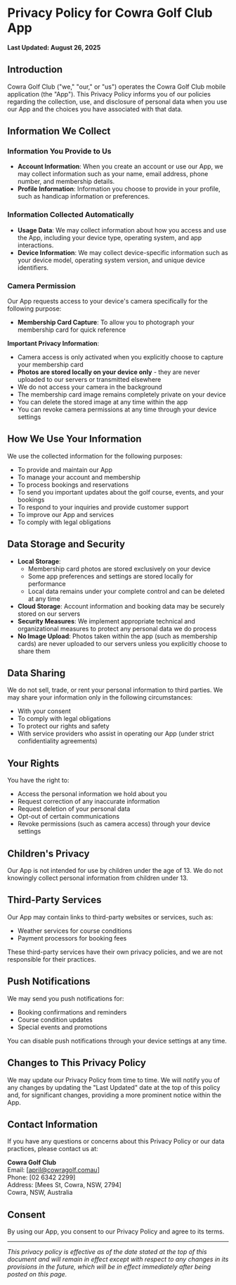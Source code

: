 # Privacy Policy for Cowra Golf Club App

**Last Updated: August 26, 2025**

## Introduction

Cowra Golf Club ("we," "our," or "us") operates the Cowra Golf Club mobile application (the "App"). This Privacy Policy informs you of our policies regarding the collection, use, and disclosure of personal data when you use our App and the choices you have associated with that data.

## Information We Collect

### Information You Provide to Us

- **Account Information**: When you create an account or use our App, we may collect information such as your name, email address, phone number, and membership details.
- **Profile Information**: Information you choose to provide in your profile, such as handicap information or preferences.

### Information Collected Automatically

- **Usage Data**: We may collect information about how you access and use the App, including your device type, operating system, and app interactions.
- **Device Information**: We may collect device-specific information such as your device model, operating system version, and unique device identifiers.

### Camera Permission

Our App requests access to your device's camera specifically for the following purpose:
- **Membership Card Capture**: To allow you to photograph your membership card for quick reference

**Important Privacy Information**: 
- Camera access is only activated when you explicitly choose to capture your membership card
- **Photos are stored locally on your device only** - they are never uploaded to our servers or transmitted elsewhere
- We do not access your camera in the background
- The membership card image remains completely private on your device
- You can delete the stored image at any time within the app
- You can revoke camera permissions at any time through your device settings

## How We Use Your Information

We use the collected information for the following purposes:
- To provide and maintain our App
- To manage your account and membership
- To process bookings and reservations
- To send you important updates about the golf course, events, and your bookings
- To respond to your inquiries and provide customer support
- To improve our App and services
- To comply with legal obligations

## Data Storage and Security

- **Local Storage**: 
  - Membership card photos are stored exclusively on your device
  - Some app preferences and settings are stored locally for performance
  - Local data remains under your complete control and can be deleted at any time
- **Cloud Storage**: Account information and booking data may be securely stored on our servers
- **Security Measures**: We implement appropriate technical and organizational measures to protect any personal data we do process
- **No Image Upload**: Photos taken within the app (such as membership cards) are never uploaded to our servers unless you explicitly choose to share them

## Data Sharing

We do not sell, trade, or rent your personal information to third parties. We may share your information only in the following circumstances:
- With your consent
- To comply with legal obligations
- To protect our rights and safety
- With service providers who assist in operating our App (under strict confidentiality agreements)

## Your Rights

You have the right to:
- Access the personal information we hold about you
- Request correction of any inaccurate information
- Request deletion of your personal data
- Opt-out of certain communications
- Revoke permissions (such as camera access) through your device settings

## Children's Privacy

Our App is not intended for use by children under the age of 13. We do not knowingly collect personal information from children under 13.

## Third-Party Services

Our App may contain links to third-party websites or services, such as:
- Weather services for course conditions
- Payment processors for booking fees

These third-party services have their own privacy policies, and we are not responsible for their practices.

## Push Notifications

We may send you push notifications for:
- Booking confirmations and reminders
- Course condition updates
- Special events and promotions

You can disable push notifications through your device settings at any time.

## Changes to This Privacy Policy

We may update our Privacy Policy from time to time. We will notify you of any changes by updating the "Last Updated" date at the top of this policy and, for significant changes, providing a more prominent notice within the App.

## Contact Information

If you have any questions or concerns about this Privacy Policy or our data practices, please contact us at:

**Cowra Golf Club**  
Email: [april@cowragolf.comau]  
Phone: [02 6342 2299]  
Address: [Mees St, Cowra, NSW, 2794]  
Cowra, NSW, Australia

## Consent

By using our App, you consent to our Privacy Policy and agree to its terms.

---

*This privacy policy is effective as of the date stated at the top of this document and will remain in effect except with respect to any changes in its provisions in the future, which will be in effect immediately after being posted on this page.*
